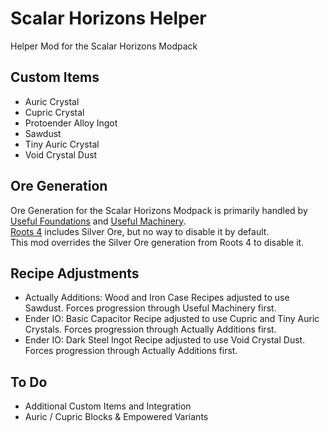 # Scalar Horizons Helper
Helper Mod for the Scalar Horizons Modpack

## Custom Items
- Auric Crystal
- Cupric Crystal
- Protoender Alloy Ingot
- Sawdust
- Tiny Auric Crystal
- Void Crystal Dust

## Ore Generation
Ore Generation for the Scalar Horizons Modpack is primarily handled by 
[Useful Foundations](https://www.curseforge.com/minecraft/mc-mods/useful-foundation) and 
[Useful Machinery](https://www.curseforge.com/minecraft/mc-mods/useful-machinery).  
[Roots 4](https://www.curseforge.com/minecraft/mc-mods/roots) includes Silver Ore, but no way to disable it by default.  
This mod overrides the Silver Ore generation from Roots 4 to disable it.

## Recipe Adjustments
- Actually Additions: Wood and Iron Case Recipes adjusted to use Sawdust. Forces progression through Useful Machinery first.
- Ender IO: Basic Capacitor Recipe adjusted to use Cupric and Tiny Auric Crystals. Forces progression through Actually Additions first.
- Ender IO: Dark Steel Ingot Recipe adjusted to use Void Crystal Dust. Forces progression through Actually Additions first.

## To Do
- Additional Custom Items and Integration
- Auric / Cupric Blocks & Empowered Variants
